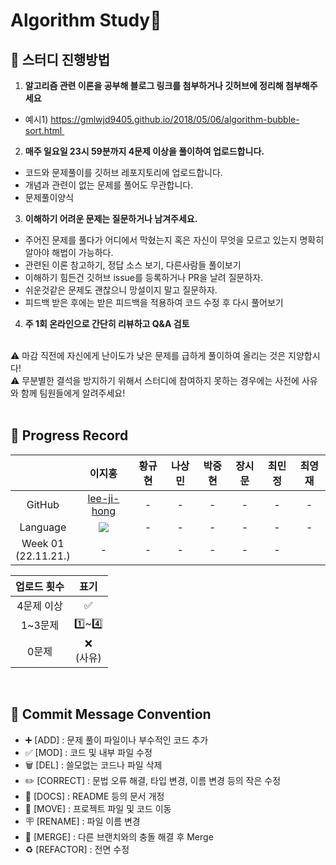 # Algorithm Study📝

## 📍 스터디 진행방법
1. <b>알고리즘 관련 이론을 공부해 블로그 링크를 첨부하거나 깃허브에 정리해 첨부해주세요</b>
  - 예시1) https://gmlwjd9405.github.io/2018/05/06/algorithm-bubble-sort.html 

2. <b>매주 일요일 23시 59분까지 <b>4문제</b> 이상을 풀이하여 업로드합니다.</b>
  - 코드와 문제풀이를 깃허브 레포지토리에 업로드합니다. 
  - 개념과 관련이 없는 문제를 풀어도 무관합니다.
  - 문제풀이양식
3. <b>이해하기 어려운 문제는 질문하거나 남겨주세요.</b>
  - 주어진 문제를 풀다가 어디에서 막혔는지 혹은 자신이 무엇을 모르고 있는지 명확히 알아야 해법이 가능하다.
  - 관련된 이론 참고하기, 정답 소스 보기, 다른사람들 풀이보기
  - 이해하기 힘든건 깃허브 issue를 등록하거나 PR을 날려 질문하자.
  - 쉬운것같은 문제도 괜찮으니 망설이지 말고 질문하자.
  - 피드백 받은 후에는 받은 피드백을 적용하여 코드 수정 후 다시 풀어보기
4. <b>주 1회 온라인으로 간단히 리뷰하고 Q&A 검토</b>
</br>
⚠️ 마감 직전에 자신에게 난이도가 낮은 문제를 급하게 풀이하여 올리는 것은 지양합시다!</br>
⚠️ 무분별한 결석을 방지하기 위해서 스터디에 참여하지 못하는 경우에는 사전에 사유와 함께 팀원들에게 알려주세요!
<br></br>

## 📍 Progress Record
| | 이지홍 | 황규현 | 나상민 | 박중현 | 장시문 | 최민정 | 최영재 |
| :---: | :---: | :---: | :---: | :---: | :---: | :---: | :---: |
| GitHub | [lee-ji-hong](https://github.com/lee-ji-hong) | - | - | - | - | - | - |
| Language | <img src="https://img.shields.io/badge/Javascript-yellow?style=for-the-badge-square&logo=Javascript&logoColor=F7DF1E"/> | - | - | - | - | - | - |
| Week 01</br>(22.11.21.) | - | - | - | - | - | - |

| 업로드 횟수 | 표기 |
| :---: | :---: |
| 4문제 이상 | ✅ |
| 1~3문제 | 1️⃣~4️⃣ |
| 0문제 | ❌ <br/>(사유) |

<br>

## 📍 Commit Message Convention
- ➕ [ADD] : 문제 풀이 파일이나 부수적인 코드 추가
- ✅ [MOD] : 코드 및 내부 파일 수정
- 🗑 [DEL] : 쓸모없는 코드나 파일 삭제
- ✏️ [CORRECT] : 문법 오류 해결, 타입 변경, 이름 변경 등의 작은 수정
- 📄 [DOCS] : README 등의 문서 개정
- 🚚 [MOVE] : 프로젝트 파일 및 코드 이동
- 🪧 [RENAME] : 파일 이름 변경
- 🔀 [MERGE] : 다른 브랜치와의 충돌 해결 후 Merge
- ♻️ [REFACTOR] : 전면 수정
<br></br>
